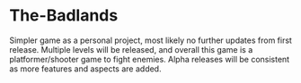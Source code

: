 # The-Badlands
Simpler game as a personal project, most likely no further updates from first release. Multiple levels will be released, and overall this game is a platformer/shooter game to fight enemies. Alpha releases will be consistent as more features and aspects are added.
